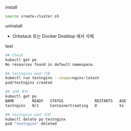 install
```bash
source create-cluster.sh
```

uninstall
- Orbstack 또는 Docker Desktop 에서 삭제


test
```bash
## Check
kubectl get po
No resources found in default namespace.

## testnginx pod 기동
kubectl run testnginx --image=nginx:latest
pod/testnginx created

## 상태 확인
kubectl get po
NAME        READY   STATUS              RESTARTS   AGE
testnginx   0/1     ContainerCreating   0          5s

## testnginx pod 삭제
kubectl delete po testnginx
pod "testnginx" deleted
```
